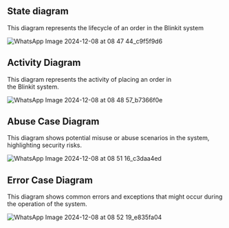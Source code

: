## State diagram 
This diagram represents the lifecycle of an order in the Blinkit system

![WhatsApp Image 2024-12-08 at 08 47 44_c9f5f9d6](https://github.com/user-attachments/assets/96d98199-0e20-4b5d-9f65-0849b848a2d0)


## Activity Diagram
This diagram represents the activity of placing an order in the Blinkit system.

![WhatsApp Image 2024-12-08 at 08 48 57_b7366f0e](https://github.com/user-attachments/assets/79b16371-8617-4266-9a3e-5749277996d4)


## Abuse Case Diagram
This diagram shows potential misuse or abuse scenarios in the system, highlighting security risks.

![WhatsApp Image 2024-12-08 at 08 51 16_c3daa4ed](https://github.com/user-attachments/assets/88a9394d-fd7d-437b-bf12-5d7cb890a1dc)


## Error Case Diagram
This diagram shows common errors and exceptions that might occur during the operation of the system.

![WhatsApp Image 2024-12-08 at 08 52 19_e835fa04](https://github.com/user-attachments/assets/128922a3-c9d9-41b1-b693-73bededbebcb)
